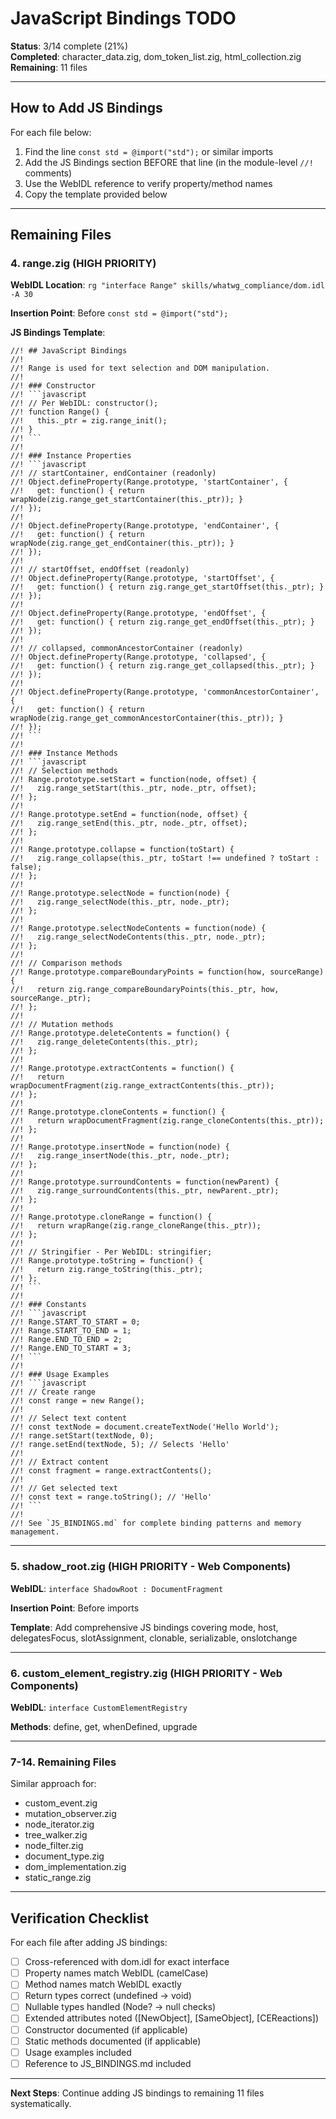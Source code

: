 # JavaScript Bindings TODO

**Status**: 3/14 complete (21%)  
**Completed**: character_data.zig, dom_token_list.zig, html_collection.zig  
**Remaining**: 11 files

---

## How to Add JS Bindings

For each file below:

1. Find the line `const std = @import("std");` or similar imports
2. Add the JS Bindings section BEFORE that line (in the module-level `//!` comments)
3. Use the WebIDL reference to verify property/method names
4. Copy the template provided below

---

## Remaining Files

### 4. range.zig (HIGH PRIORITY)

**WebIDL Location**: `rg "interface Range" skills/whatwg_compliance/dom.idl -A 30`

**Insertion Point**: Before `const std = @import("std");`

**JS Bindings Template**:
```zig
//! ## JavaScript Bindings
//!
//! Range is used for text selection and DOM manipulation.
//!
//! ### Constructor
//! ```javascript
//! // Per WebIDL: constructor();
//! function Range() {
//!   this._ptr = zig.range_init();
//! }
//! ```
//!
//! ### Instance Properties
//! ```javascript
//! // startContainer, endContainer (readonly)
//! Object.defineProperty(Range.prototype, 'startContainer', {
//!   get: function() { return wrapNode(zig.range_get_startContainer(this._ptr)); }
//! });
//!
//! Object.defineProperty(Range.prototype, 'endContainer', {
//!   get: function() { return wrapNode(zig.range_get_endContainer(this._ptr)); }
//! });
//!
//! // startOffset, endOffset (readonly)
//! Object.defineProperty(Range.prototype, 'startOffset', {
//!   get: function() { return zig.range_get_startOffset(this._ptr); }
//! });
//!
//! Object.defineProperty(Range.prototype, 'endOffset', {
//!   get: function() { return zig.range_get_endOffset(this._ptr); }
//! });
//!
//! // collapsed, commonAncestorContainer (readonly)
//! Object.defineProperty(Range.prototype, 'collapsed', {
//!   get: function() { return zig.range_get_collapsed(this._ptr); }
//! });
//!
//! Object.defineProperty(Range.prototype, 'commonAncestorContainer', {
//!   get: function() { return wrapNode(zig.range_get_commonAncestorContainer(this._ptr)); }
//! });
//! ```
//!
//! ### Instance Methods
//! ```javascript
//! // Selection methods
//! Range.prototype.setStart = function(node, offset) {
//!   zig.range_setStart(this._ptr, node._ptr, offset);
//! };
//!
//! Range.prototype.setEnd = function(node, offset) {
//!   zig.range_setEnd(this._ptr, node._ptr, offset);
//! };
//!
//! Range.prototype.collapse = function(toStart) {
//!   zig.range_collapse(this._ptr, toStart !== undefined ? toStart : false);
//! };
//!
//! Range.prototype.selectNode = function(node) {
//!   zig.range_selectNode(this._ptr, node._ptr);
//! };
//!
//! Range.prototype.selectNodeContents = function(node) {
//!   zig.range_selectNodeContents(this._ptr, node._ptr);
//! };
//!
//! // Comparison methods
//! Range.prototype.compareBoundaryPoints = function(how, sourceRange) {
//!   return zig.range_compareBoundaryPoints(this._ptr, how, sourceRange._ptr);
//! };
//!
//! // Mutation methods
//! Range.prototype.deleteContents = function() {
//!   zig.range_deleteContents(this._ptr);
//! };
//!
//! Range.prototype.extractContents = function() {
//!   return wrapDocumentFragment(zig.range_extractContents(this._ptr));
//! };
//!
//! Range.prototype.cloneContents = function() {
//!   return wrapDocumentFragment(zig.range_cloneContents(this._ptr));
//! };
//!
//! Range.prototype.insertNode = function(node) {
//!   zig.range_insertNode(this._ptr, node._ptr);
//! };
//!
//! Range.prototype.surroundContents = function(newParent) {
//!   zig.range_surroundContents(this._ptr, newParent._ptr);
//! };
//!
//! Range.prototype.cloneRange = function() {
//!   return wrapRange(zig.range_cloneRange(this._ptr));
//! };
//!
//! // Stringifier - Per WebIDL: stringifier;
//! Range.prototype.toString = function() {
//!   return zig.range_toString(this._ptr);
//! };
//! ```
//!
//! ### Constants
//! ```javascript
//! Range.START_TO_START = 0;
//! Range.START_TO_END = 1;
//! Range.END_TO_END = 2;
//! Range.END_TO_START = 3;
//! ```
//!
//! ### Usage Examples
//! ```javascript
//! // Create range
//! const range = new Range();
//!
//! // Select text content
//! const textNode = document.createTextNode('Hello World');
//! range.setStart(textNode, 0);
//! range.setEnd(textNode, 5); // Selects 'Hello'
//!
//! // Extract content
//! const fragment = range.extractContents();
//!
//! // Get selected text
//! const text = range.toString(); // 'Hello'
//! ```
//!
//! See `JS_BINDINGS.md` for complete binding patterns and memory management.
```

---

### 5. shadow_root.zig (HIGH PRIORITY - Web Components)

**WebIDL**: `interface ShadowRoot : DocumentFragment`

**Insertion Point**: Before imports

**Template**: Add comprehensive JS bindings covering mode, host, delegatesFocus, slotAssignment, clonable, serializable, onslotchange

---

### 6. custom_element_registry.zig (HIGH PRIORITY - Web Components)

**WebIDL**: `interface CustomElementRegistry`

**Methods**: define, get, whenDefined, upgrade

---

### 7-14. Remaining Files

Similar approach for:
- custom_event.zig
- mutation_observer.zig  
- node_iterator.zig
- tree_walker.zig
- node_filter.zig
- document_type.zig
- dom_implementation.zig
- static_range.zig

---

## Verification Checklist

For each file after adding JS bindings:

- [ ] Cross-referenced with dom.idl for exact interface
- [ ] Property names match WebIDL (camelCase)
- [ ] Method names match WebIDL exactly
- [ ] Return types correct (undefined → void)
- [ ] Nullable types handled (Node? → null checks)
- [ ] Extended attributes noted ([NewObject], [SameObject], [CEReactions])
- [ ] Constructor documented (if applicable)
- [ ] Static methods documented (if applicable)
- [ ] Usage examples included
- [ ] Reference to JS_BINDINGS.md included

---

**Next Steps**: Continue adding JS bindings to remaining 11 files systematically.

